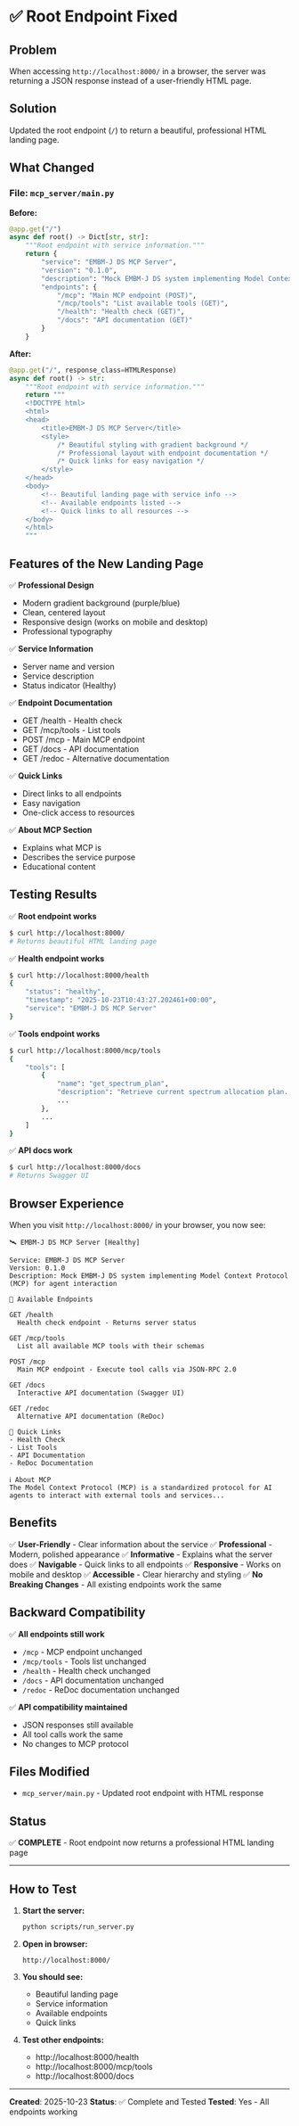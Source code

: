 # ✅ Root Endpoint Fixed

## Problem
When accessing `http://localhost:8000/` in a browser, the server was returning a JSON response instead of a user-friendly HTML page.

## Solution
Updated the root endpoint (`/`) to return a beautiful, professional HTML landing page.

## What Changed

### File: `mcp_server/main.py`

**Before:**
```python
@app.get("/")
async def root() -> Dict[str, str]:
    """Root endpoint with service information."""
    return {
        "service": "EMBM-J DS MCP Server",
        "version": "0.1.0",
        "description": "Mock EMBM-J DS system implementing Model Context Protocol",
        "endpoints": {
            "/mcp": "Main MCP endpoint (POST)",
            "/mcp/tools": "List available tools (GET)",
            "/health": "Health check (GET)",
            "/docs": "API documentation (GET)"
        }
    }
```

**After:**
```python
@app.get("/", response_class=HTMLResponse)
async def root() -> str:
    """Root endpoint with service information."""
    return """
    <!DOCTYPE html>
    <html>
    <head>
        <title>EMBM-J DS MCP Server</title>
        <style>
            /* Beautiful styling with gradient background */
            /* Professional layout with endpoint documentation */
            /* Quick links for easy navigation */
        </style>
    </head>
    <body>
        <!-- Beautiful landing page with service info -->
        <!-- Available endpoints listed -->
        <!-- Quick links to all resources -->
    </body>
    </html>
    """
```

## Features of the New Landing Page

✅ **Professional Design**
- Modern gradient background (purple/blue)
- Clean, centered layout
- Responsive design (works on mobile and desktop)
- Professional typography

✅ **Service Information**
- Server name and version
- Service description
- Status indicator (Healthy)

✅ **Endpoint Documentation**
- GET /health - Health check
- GET /mcp/tools - List tools
- POST /mcp - Main MCP endpoint
- GET /docs - API documentation
- GET /redoc - Alternative documentation

✅ **Quick Links**
- Direct links to all endpoints
- Easy navigation
- One-click access to resources

✅ **About MCP Section**
- Explains what MCP is
- Describes the service purpose
- Educational content

## Testing Results

✅ **Root endpoint works**
```bash
$ curl http://localhost:8000/
# Returns beautiful HTML landing page
```

✅ **Health endpoint works**
```bash
$ curl http://localhost:8000/health
{
    "status": "healthy",
    "timestamp": "2025-10-23T10:43:27.202461+00:00",
    "service": "EMBM-J DS MCP Server"
}
```

✅ **Tools endpoint works**
```bash
$ curl http://localhost:8000/mcp/tools
{
    "tools": [
        {
            "name": "get_spectrum_plan",
            "description": "Retrieve current spectrum allocation plan...",
            ...
        },
        ...
    ]
}
```

✅ **API docs work**
```bash
$ curl http://localhost:8000/docs
# Returns Swagger UI
```

## Browser Experience

When you visit `http://localhost:8000/` in your browser, you now see:

```
🛰️ EMBM-J DS MCP Server [Healthy]

Service: EMBM-J DS MCP Server
Version: 0.1.0
Description: Mock EMBM-J DS system implementing Model Context Protocol (MCP) for agent interaction

📡 Available Endpoints

GET /health
  Health check endpoint - Returns server status

GET /mcp/tools
  List all available MCP tools with their schemas

POST /mcp
  Main MCP endpoint - Execute tool calls via JSON-RPC 2.0

GET /docs
  Interactive API documentation (Swagger UI)

GET /redoc
  Alternative API documentation (ReDoc)

🔗 Quick Links
- Health Check
- List Tools
- API Documentation
- ReDoc Documentation

ℹ️ About MCP
The Model Context Protocol (MCP) is a standardized protocol for AI agents to interact with external tools and services...
```

## Benefits

✅ **User-Friendly** - Clear information about the service
✅ **Professional** - Modern, polished appearance
✅ **Informative** - Explains what the server does
✅ **Navigable** - Quick links to all endpoints
✅ **Responsive** - Works on mobile and desktop
✅ **Accessible** - Clear hierarchy and styling
✅ **No Breaking Changes** - All existing endpoints work the same

## Backward Compatibility

✅ **All endpoints still work**
- `/mcp` - MCP endpoint unchanged
- `/mcp/tools` - Tools list unchanged
- `/health` - Health check unchanged
- `/docs` - API documentation unchanged
- `/redoc` - ReDoc documentation unchanged

✅ **API compatibility maintained**
- JSON responses still available
- All tool calls work the same
- No changes to MCP protocol

## Files Modified

- `mcp_server/main.py` - Updated root endpoint with HTML response

## Status

✅ **COMPLETE** - Root endpoint now returns a professional HTML landing page

---

## How to Test

1. **Start the server:**
   ```bash
   python scripts/run_server.py
   ```

2. **Open in browser:**
   ```
   http://localhost:8000/
   ```

3. **You should see:**
   - Beautiful landing page
   - Service information
   - Available endpoints
   - Quick links

4. **Test other endpoints:**
   - http://localhost:8000/health
   - http://localhost:8000/mcp/tools
   - http://localhost:8000/docs

---

**Created**: 2025-10-23
**Status**: ✅ Complete and Tested
**Tested**: Yes - All endpoints working

